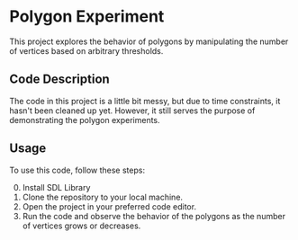 # Polygon Experiment

This project explores the behavior of polygons by manipulating the number of vertices based on arbitrary thresholds.

## Code Description

The code in this project is a little bit messy, but due to time constraints, it hasn't been cleaned up yet. However, it still serves the purpose of demonstrating the polygon experiments.

## Usage

To use this code, follow these steps:

0. Install SDL Library
1. Clone the repository to your local machine.
2. Open the project in your preferred code editor.
3. Run the code and observe the behavior of the polygons as the number of vertices grows or decreases.